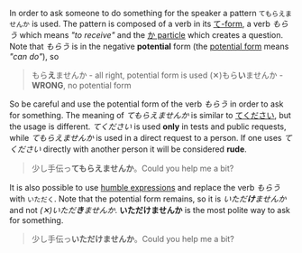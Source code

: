 In order to ask someone to do something for the speaker a pattern `てもらえませんか` is used. The pattern is composed of a verb in its [て-form](52), a verb *もらう* which means *"to receive"* and the [か particle](5) which creates a question. Note that *もらう* is in the negative **potential** form (the [potential form](97) means *"can do"*), so
>もら**え**ませんか - all right, potential form is used
>(✕)もら**い**ませんか - **WRONG**, no potential form

So be careful and use the potential form of the verb *もらう* in order to ask for something.
The meaning of *てもらえませんか* is similar to [てください](46), but the usage is different. *てください* is used **only** in tests and public requests, while *てもらえませんか* is used in a direct request to a person. If one uses *てください* directly with another person it will be considered **rude**.
>少し手伝っ**てもらえませんか**。Could you help me a bit?

It is also possible to use [humble expressions](192) and replace the verb *もらう* with `いただく`. Note that the potential form remains, so it is *いただ**け**ませんか* and not *(✕)いただ**き**ませんか*. **いただけませんか** is the most polite way to ask for something.
>少し手伝っ**いただけませんか**。Could you help me a bit?